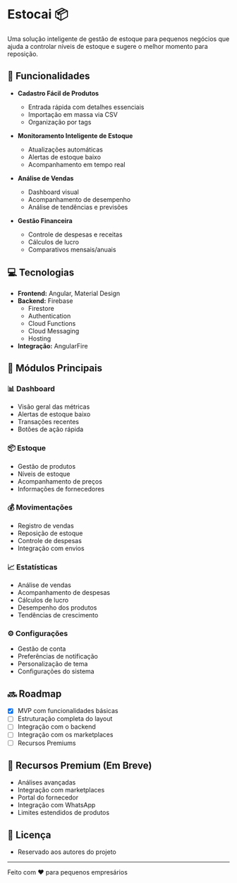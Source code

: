 # Estocai 📦

Uma solução inteligente de gestão de estoque para pequenos negócios que ajuda a controlar níveis de estoque e sugere o melhor momento para reposição.

## 🚀 Funcionalidades

- **Cadastro Fácil de Produtos**
  - Entrada rápida com detalhes essenciais
  - Importação em massa via CSV
  - Organização por tags

- **Monitoramento Inteligente de Estoque**
  - Atualizações automáticas
  - Alertas de estoque baixo
  - Acompanhamento em tempo real

- **Análise de Vendas**
  - Dashboard visual
  - Acompanhamento de desempenho
  - Análise de tendências e previsões

- **Gestão Financeira**
  - Controle de despesas e receitas
  - Cálculos de lucro
  - Comparativos mensais/anuais

## 💻 Tecnologias

- **Frontend:** Angular, Material Design
- **Backend:** Firebase
  - Firestore
  - Authentication
  - Cloud Functions
  - Cloud Messaging
  - Hosting
- **Integração:** AngularFire

## 📱 Módulos Principais

### 📊 Dashboard
- Visão geral das métricas
- Alertas de estoque baixo
- Transações recentes
- Botões de ação rápida

### 📦 Estoque
- Gestão de produtos
- Níveis de estoque
- Acompanhamento de preços
- Informações de fornecedores

### 💰 Movimentações
- Registro de vendas
- Reposição de estoque
- Controle de despesas
- Integração com envios

### 📈 Estatísticas
- Análise de vendas
- Acompanhamento de despesas
- Cálculos de lucro
- Desempenho dos produtos
- Tendências de crescimento

### ⚙️ Configurações
- Gestão de conta
- Preferências de notificação
- Personalização de tema
- Configurações do sistema

## 🔜 Roadmap

- [x] MVP com funcionalidades básicas
- [ ] Estruturação completa do layout
- [ ] Integração com o backend
- [ ] Integração com os marketplaces
- [ ] Recursos Premiums

## 🌟 Recursos Premium (Em Breve)

- Análises avançadas
- Integração com marketplaces
- Portal do fornecedor
- Integração com WhatsApp
- Limites estendidos de produtos

## 📄 Licença

- Reservado aos autores do projeto

---
Feito com ❤️ para pequenos empresários
